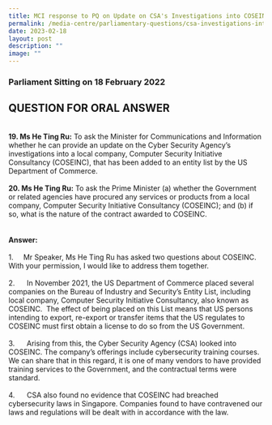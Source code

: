 ```yaml
---
title: MCI response to PQ on Update on CSA's Investigations into COSEINC
permalink: /media-centre/parliamentary-questions/csa-investigations-into-coseinc/
date: 2023-02-18
layout: post
description: ""
image: ""
---
```

<h3>Parliament Sitting on 18 February 2022</h3>
<h2>QUESTION FOR ORAL ANSWER</h2>
<br>
<strong>19. Ms He Ting Ru:</strong> To ask the Minister for Communications and Information whether he can provide an update on the Cyber Security Agency’s investigations into a local company, Computer Security Initiative Consultancy (COSEINC), that has been added to an entity list by the US Department of Commerce.&nbsp;<br>
<br>
<strong>20. Ms He Ting Ru:</strong> To ask the Prime Minister (a) whether the Government or related agencies have procured any services or products from a local company, Computer Security Initiative Consultancy (COSEINC); and (b) if so, what is the nature of the contract awarded to COSEINC.<br>
<br>
<br>
<strong>Answer:<br>
<br>
</strong>
<div>
<div>1.<span style="white-space: pre;">		</span>Mr Speaker, Ms He Ting Ru has asked two questions about COSEINC. With your permission, I would like to address them together.&nbsp;<br>
<br>
2.<span style="white-space: pre;">		</span>In November 2021, the US Department of Commerce placed several companies on the Bureau of Industry and Security’s Entity List, including local company, Computer Security Initiative Consultancy, also known as COSEINC.&nbsp; The effect of being placed on this List means that US persons intending to export, re-export or transfer items that the US regulates to COSEINC must first obtain a license to do so from the US Government.&nbsp;&nbsp;<br>
<br>
3.<span style="white-space: pre;">		</span>Arising from this, the Cyber Security Agency (CSA) looked into COSEINC. The company’s offerings include cybersecurity training courses.&nbsp; We can share that in this regard, it is one of many vendors to have provided training services to the Government, and the contractual terms were standard.&nbsp;<br>
<br>
4.<span style="white-space: pre;">		</span>CSA also found no evidence that COSEINC had breached cybersecurity laws in Singapore. Companies found to have contravened our laws and regulations will be dealt with in accordance with the law.</div>
</div>